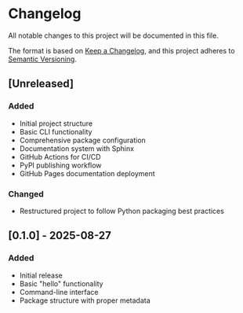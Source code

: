 # Changelog

All notable changes to this project will be documented in this file.

The format is based on [Keep a Changelog](https://keepachangelog.com/en/1.0.0/),
and this project adheres to [Semantic Versioning](https://semver.org/spec/v2.0.0.html).

## [Unreleased]

### Added
- Initial project structure
- Basic CLI functionality
- Comprehensive package configuration
- Documentation system with Sphinx
- GitHub Actions for CI/CD
- PyPI publishing workflow
- GitHub Pages documentation deployment

### Changed
- Restructured project to follow Python packaging best practices

## [0.1.0] - 2025-08-27

### Added
- Initial release
- Basic "hello" functionality
- Command-line interface
- Package structure with proper metadata
